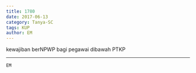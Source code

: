```yaml
---
title: 1780
date: 2017-06-13
category: Tanya-SC
tags: KUP
author: EM
---
```


kewajiban berNPWP bagi pegawai dibawah PTKP

---



`EM`
